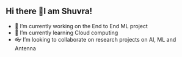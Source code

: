 ## Hi there 👋I am Shuvra! 



- 🔭 I’m currently working on the End to End ML project 
- 🌱 I’m currently learning Cloud computing 
- 👓 I’m looking to collaborate on research projects on AI, ML and Antenna 



